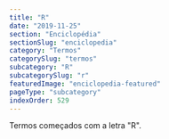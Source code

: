 ```yaml
---
title: "R"
date: "2019-11-25"
section: "Enciclopédia"
sectionSlug: "enciclopedia"
category: "Termos"
categorySlug: "termos"
subcategory: "R"
subcategorySlug: "r"
featuredImage: "enciclopedia-featured"
pageType: "subcategory"
indexOrder: 529
---
```




Termos começados com a letra "R".